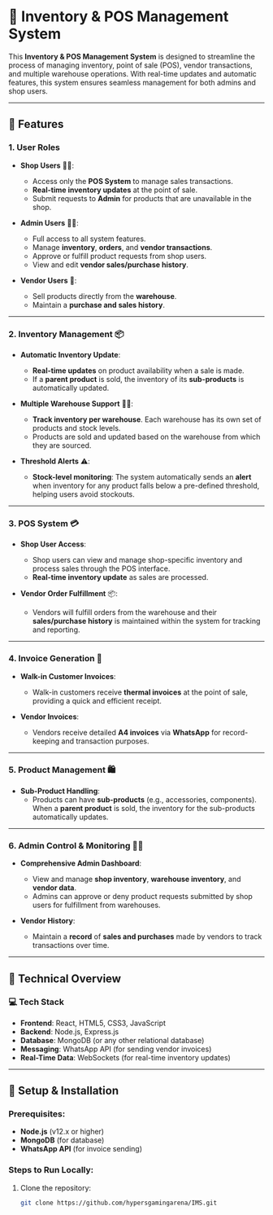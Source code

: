 # 🛒 **Inventory & POS Management System**

This **Inventory & POS Management System** is designed to streamline the process of managing inventory, point of sale (POS), vendor transactions, and multiple warehouse operations. With real-time updates and automatic features, this system ensures seamless management for both admins and shop users. 

---

## 🌟 **Features**

### 1. **User Roles**
- **Shop Users** 👩‍💻:
  - Access only the **POS System** to manage sales transactions.
  - **Real-time inventory updates** at the point of sale.
  - Submit requests to **Admin** for products that are unavailable in the shop.

- **Admin Users** 👨‍💼:
  - Full access to all system features.
  - Manage **inventory**, **orders**, and **vendor transactions**.
  - Approve or fulfill product requests from shop users.
  - View and edit **vendor sales/purchase history**.

- **Vendor Users** 🏢:
  - Sell products directly from the **warehouse**.
  - Maintain a **purchase and sales history**.

---

### 2. **Inventory Management** 📦
- **Automatic Inventory Update**: 
  - **Real-time updates** on product availability when a sale is made.
  - If a **parent product** is sold, the inventory of its **sub-products** is automatically updated.

- **Multiple Warehouse Support** 🏢🏢:
  - **Track inventory per warehouse**. Each warehouse has its own set of products and stock levels.
  - Products are sold and updated based on the warehouse from which they are sourced.

- **Threshold Alerts** ⚠️:
  - **Stock-level monitoring**: The system automatically sends an **alert** when inventory for any product falls below a pre-defined threshold, helping users avoid stockouts.

---

### 3. **POS System** 💳
- **Shop User Access**: 
  - Shop users can view and manage shop-specific inventory and process sales through the POS interface.
  - **Real-time inventory update** as sales are processed.

- **Vendor Order Fulfillment** 📦:
  - Vendors will fulfill orders from the warehouse and their **sales/purchase history** is maintained within the system for tracking and reporting.

---

### 4. **Invoice Generation** 🧾
- **Walk-in Customer Invoices**:
  - Walk-in customers receive **thermal invoices** at the point of sale, providing a quick and efficient receipt.

- **Vendor Invoices**:
  - Vendors receive detailed **A4 invoices** via **WhatsApp** for record-keeping and transaction purposes.

---

### 5. **Product Management** 🛍️
- **Sub-Product Handling**:
  - Products can have **sub-products** (e.g., accessories, components). When a **parent product** is sold, the inventory for the sub-products automatically updates.

---

### 6. **Admin Control & Monitoring** 👨‍💻
- **Comprehensive Admin Dashboard**:
  - View and manage **shop inventory**, **warehouse inventory**, and **vendor data**.
  - Admins can approve or deny product requests submitted by shop users for fulfillment from warehouses.

- **Vendor History**:
  - Maintain a **record** of **sales and purchases** made by vendors to track transactions over time.

---

## 🔧 **Technical Overview**

### 💻 **Tech Stack**
- **Frontend**: React, HTML5, CSS3, JavaScript
- **Backend**: Node.js, Express.js
- **Database**: MongoDB (or any other relational database)
- **Messaging**: WhatsApp API (for sending vendor invoices)
- **Real-Time Data**: WebSockets (for real-time inventory updates)

---

## 🚀 **Setup & Installation**

### Prerequisites:
- **Node.js** (v12.x or higher)
- **MongoDB** (for database)
- **WhatsApp API** (for invoice sending)
  
### Steps to Run Locally:

1. Clone the repository:
   ```bash
   git clone https://github.com/hypersgamingarena/IMS.git
